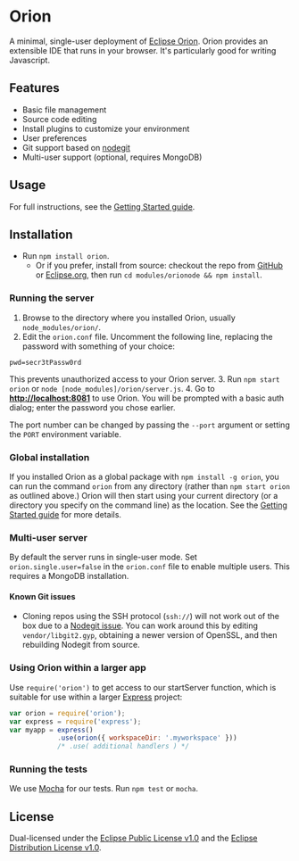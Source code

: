 # Orion
A minimal, single-user deployment of [Eclipse Orion](http://www.eclipse.org/orion/). Orion provides an extensible IDE that runs in your browser. It's particularly good for writing Javascript.

## Features
* Basic file management
* Source code editing
* Install plugins to customize your environment
* User preferences
* Git support based on [nodegit](http://www.nodegit.org/)
* Multi-user support (optional, requires MongoDB)

## Usage
For full instructions, see the [Getting Started guide](https://wiki.eclipse.org/Orion/Node/Getting_started).

## Installation
* Run `npm install orion`.
  * Or if you prefer, install from source: checkout the repo from [GitHub](https://github.com/eclipse/orion.client) or [Eclipse.org](http://git.eclipse.org/c/orion/org.eclipse.orion.client.git/),
    then run `cd modules/orionode && npm install`.

### Running the server
1. Browse to the directory where you installed Orion, usually `node_modules/orion/`.
2. Edit the `orion.conf` file. Uncomment the following line, replacing the password with something of your choice:
  ```
  pwd=secr3tPassw0rd
  ```
  This prevents unauthorized access to your Orion server.
3. Run `npm start orion` or `node [node_modules]/orion/server.js`.
4. Go to **[http://localhost:8081](http://localhost:8081)** to use Orion. You will be prompted with a basic auth dialog; enter the password you chose earlier.

The port number can be changed by passing the `--port` argument or setting the `PORT` environment variable.

### Global installation
If you installed Orion as a global package with `npm install -g orion`, you can run the command `orion` from any directory (rather than `npm start orion` as outlined above.)
Orion will then start using your current directory (or a directory you specify on the command  line) as the location.
See the [Getting Started guide](https://wiki.eclipse.org/Orion/Node/Getting_started#Using_a_global_installation_of_Orionode) for more details.

### Multi-user server
By default the server runs in single-user mode. Set `orion.single.user=false` in the `orion.conf` file
to enable multiple users. This requires a MongoDB installation.

#### Known Git issues
* Cloning repos using the SSH protocol (`ssh://`) will not work out of the box due to a [Nodegit issue](https://github.com/nodegit/nodegit/pull/763).
  You can work around this by editing `vendor/libgit2.gyp`, obtaining a newer version of OpenSSL, and then rebuilding Nodegit from source.

### Using Orion within a larger app
Use `require('orion')` to get access to our startServer function, which is suitable for use within a larger [Express](http://expressjs.com/) project:

```js
var orion = require('orion');
var express = require('express');
var myapp = express()
			.use(orion({ workspaceDir: '.myworkspace' }))
			/* .use( additional handlers ) */
```

### Running the tests
We use [Mocha](https://github.com/visionmedia/mocha) for our tests. Run `npm test` or `mocha`.

## License
Dual-licensed under the [Eclipse Public License v1.0](http://www.eclipse.org/legal/epl-v10.html) and the [Eclipse Distribution License v1.0](http://www.eclipse.org/org/documents/edl-v10.html).
